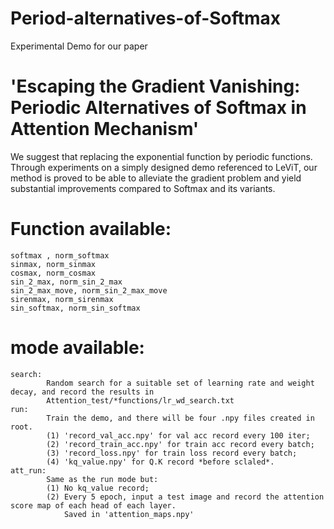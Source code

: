 # Period-alternatives-of-Softmax
Experimental Demo for our paper 
# 'Escaping the Gradient Vanishing: Periodic Alternatives of Softmax in Attention Mechanism'
We suggest that replacing the exponential function by periodic functions.
Through experiments on a simply designed demo referenced to LeViT, our method is proved to be able to alleviate the gradient problem and yield substantial improvements compared to Softmax and its variants.
# Function available:
    softmax , norm_softmax
    sinmax, norm_sinmax
    cosmax, norm_cosmax
    sin_2_max, norm_sin_2_max
    sin_2_max_move, norm_sin_2_max_move
    sirenmax, norm_sirenmax
    sin_softmax, norm_sin_softmax
# mode available:
    search:
            Random search for a suitable set of learning rate and weight decay, and record the results in 
            Attention_test/*functions/lr_wd_search.txt
    run:
            Train the demo, and there will be four .npy files created in root.
            (1) 'record_val_acc.npy' for val acc record every 100 iter;
            (2) 'record_train_acc.npy' for train acc record every batch;
            (3) 'record_loss.npy' for train loss record every batch;
            (4) 'kq_value.npy' for Q.K record *before sclaled*.
    att_run:
            Same as the run mode but:
            (1) No kq_value record;
            (2) Every 5 epoch, input a test image and record the attention score map of each head of each layer.
                Saved in 'attention_maps.npy'
